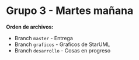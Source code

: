# Grupo 3 - Martes mañana

**Orden de archivos:**
* Branch `master` - Entrega
* Branch `graficos` - Graficos de StarUML
* Branch `desarrollo` - Cosas en progreso
